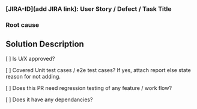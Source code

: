 ### [JIRA-ID](add JIRA link): User Story / Defect / Task Title
<!--For e.g [ODC-100](https://jira.coreos.com/browse/ODC-100): Title of user story / defect / task -->

### Root cause
<!--Briefly describe the root cause & analysis of the problem-->

## Solution Description
<!--Describe your code changes in detail and explain the solution-->

[ ] Is U/X approved?
<!-- If designer review required, add screenshots/gifs and tag @openshift/team-devconsole-ux -->

[ ] Covered Unit test cases / e2e test cases? If yes, attach report else state reason for not adding.
<!-- Were unit tests or E2E test recorded for this change, or was only manual testing applicable -->

[ ] Does this PR need regression testing of any feature / work flow?
<!-- If the changes have bigger impact on any feature / work flow, do mention scope for regression testing -->

[ ] Does it have any dependancies?
<!-- Mention dependancies like PR, Defect, Prerequisite setup, application, operators, etc -->
